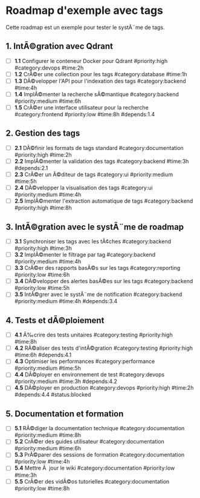 ﻿# Roadmap d'exemple avec tags

Cette roadmap est un exemple pour tester le systÃ¨me de tags.

## 1. IntÃ©gration avec Qdrant

- [ ] **1.1** Configurer le conteneur Docker pour Qdrant #priority:high #category:devops #time:2h
- [ ] **1.2** CrÃ©er une collection pour les tags #category:database #time:1h
- [ ] **1.3** DÃ©velopper l'API pour l'indexation des tags #category:backend #time:4h
- [ ] **1.4** ImplÃ©menter la recherche sÃ©mantique #category:backend #priority:medium #time:6h
- [ ] **1.5** CrÃ©er une interface utilisateur pour la recherche #category:frontend #priority:low #time:8h #depends:1.4

## 2. Gestion des tags

- [ ] **2.1** DÃ©finir les formats de tags standard #category:documentation #priority:high #time:2h
- [ ] **2.2** ImplÃ©menter la validation des tags #category:backend #time:3h #depends:2.1
- [ ] **2.3** CrÃ©er un Ã©diteur de tags #category:ui #priority:medium #time:5h
- [ ] **2.4** DÃ©velopper la visualisation des tags #category:ui #priority:medium #time:4h
- [ ] **2.5** ImplÃ©menter l'extraction automatique de tags #category:backend #priority:high #time:8h

## 3. IntÃ©gration avec le systÃ¨me de roadmap

- [ ] **3.1** Synchroniser les tags avec les tÃ¢ches #category:backend #priority:high #time:3h
- [ ] **3.2** ImplÃ©menter le filtrage par tag #category:backend #priority:medium #time:4h
- [ ] **3.3** CrÃ©er des rapports basÃ©s sur les tags #category:reporting #priority:low #time:6h
- [ ] **3.4** DÃ©velopper des alertes basÃ©es sur les tags #category:backend #priority:low #time:5h
- [ ] **3.5** IntÃ©grer avec le systÃ¨me de notification #category:backend #priority:medium #time:4h #depends:3.4

## 4. Tests et dÃ©ploiement

- [ ] **4.1** Ã‰crire des tests unitaires #category:testing #priority:high #time:8h
- [ ] **4.2** RÃ©aliser des tests d'intÃ©gration #category:testing #priority:high #time:6h #depends:4.1
- [ ] **4.3** Optimiser les performances #category:performance #priority:medium #time:5h
- [ ] **4.4** DÃ©ployer en environnement de test #category:devops #priority:medium #time:3h #depends:4.2
- [ ] **4.5** DÃ©ployer en production #category:devops #priority:high #time:2h #depends:4.4 #status:blocked

## 5. Documentation et formation

- [ ] **5.1** RÃ©diger la documentation technique #category:documentation #priority:medium #time:8h
- [ ] **5.2** CrÃ©er des guides utilisateur #category:documentation #priority:medium #time:6h
- [ ] **5.3** PrÃ©parer des sessions de formation #category:documentation #priority:low #time:4h
- [ ] **5.4** Mettre Ã  jour le wiki #category:documentation #priority:low #time:3h
- [ ] **5.5** CrÃ©er des vidÃ©os tutorielles #category:documentation #priority:low #time:8h
